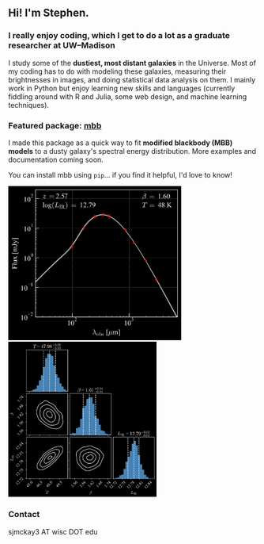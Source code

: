 ## Hi! I'm Stephen. 

### I really enjoy coding, which I get to do a lot as a graduate researcher at UW&ndash;Madison

I study some of the **dustiest, most distant galaxies** in the Universe. Most of my coding has to do with modeling these galaxies, measuring their brightnesses in images, and doing statistical data analysis on them. I mainly work in Python but enjoy learning new skills and languages (currently fiddling around with R and Julia, some web design, and machine learning techniques).

### Featured package: [mbb](https://github.com/sjmckay/mbb)

I made this package as a quick way to fit **modified blackbody (MBB) models** to a dusty galaxy's spectral energy distribution. More examples and documentation coming soon.

You can install mbb using `pip`... if you find it helpful, I'd love to know!

<p>
<img src="mbb_example.png" width="350" title=""/>

<img src="corner_example.png" width="300" title=""/>
</p>

### Contact
sjmckay3 AT wisc DOT edu

